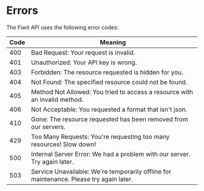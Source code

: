 # Errors
The Fiwit API uses the following error codes:


Code | Meaning
---------- |------
400 | Bad Request: Your request is invalid.
401 | Unauthorized: Your API key is wrong.
403 | Forbidden: The resource requested is hidden for you. 
404 | Not Found: The specified resource could not be found.
405 | Method Not Allowed: You tried to access a resource with an invalid method.
406 | Not Acceptable: You requested a format that isn't json.
410 | Gone: The resource requested has been removed from our servers.
429 | Too Many Requests: You're requesting too many resources! Slow down!
500 | Internal Server Error: We had a problem with our server. Try again later.
503 | Service Unavailable: We're temporarily offline for maintenance. Please try again later.
